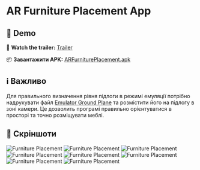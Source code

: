 # AR Furniture Placement App

## 🚀 Demo

🎥 **Watch the trailer:** [Trailer](https://drive.google.com/drive/u/1/folders/1XNxFAU2MVP9xlxkR33ZGKnFlkdyRVwk0)

📦 **Завантажити APK:** [ARFurniturePlacement.apk](https://example.com/ARFurniturePlacement.apk)

## ℹ Важливо

Для правильного визначення рівня підлоги в режимі емуляції потрібно надрукувати файл [Emulator Ground Plane](emulator_ground_plane.pdf) та розмістити його на підлогу в зоні камери. Це дозволить програмі правильно орієнтуватися в просторі та точно розміщувати меблі.

## 📸 Скріншоти

![Furniture Placement](Screenshots/1.png)
![Furniture Placement](Screenshots/2.png)
![Furniture Placement](Screenshots/3.png)
![Furniture Placement](Screenshots/4.png)
![Furniture Placement](Screenshots/5.png)
![Furniture Placement](Screenshots/6.png)
![Furniture Placement](Screenshots/7.png)
![Furniture Placement](Screenshots/8.png)



